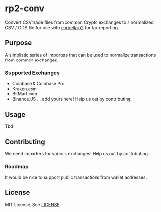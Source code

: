 # rp2-conv

Convert CSV trade files from common Crypto exchanges to a normalized CSV / ODS file for use with [eprbell/rp2](https://github.com/eprbell/rp2/) for tax reporting.

## Purpose

A simplistic series of importers that can be used to normalize transactions from common exchanges.

### Supported Exchanges

* Coinbase & Coinbase Pro
* Kraken.com
* BitMart.com
* Binance.US
... add yours here!  Help us out by contributing.

## Usage

Tbd

## Contributing

We need importers for various exchanges!  Help us out by contributing.

### Roadmap

It would be nice to support public transactions from wallet addresses.

## License

MIT License, See [LICENSE](LICENSE)
